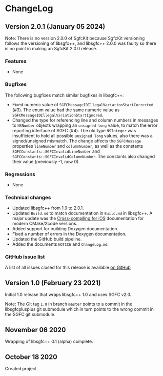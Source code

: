 # ChangeLog

## Version 2.0.1 (January 05 2024)

Note: There is no version 2.0.0 of SgfcKit because SgfcKit versioning follows the versioning of libsgfc++, and libsgfc++ 2.0.0 was faulty so there is no point in making an SgfcKit 2.0.0 release.

### Features

- None

### Bugfixes

The following bugfixes match similar bugfixes in libsgfc++:

- Fixed numeric value of `SGFCMessageIDIllegalVariationStartCorrected` (#3). The enum value had the same numeric value as `SGFCMessageIDIllegalVariationStartIgnored`.
- Changed the type for referencing line and column numbers in messages to `NSNumber` objects wrapping an `unsigned long` value, to match the error reporting interface of SGFC (#4). The old type `NSInteger` was insufficient to hold all possible `unsigned long` values, also there was a signed/unsigned mismatch. The change affects the `SGFCMessage` properties `lineNumber` and `columnNumber`, as well as the constants `SGFCConstants::SGFCInvalidLineNumber` and `SGFCConstants::SGFCInvalidColumnNumber`. The constants also changed their value (previously -1, now 0).

### Regressions

- None

### Technical changes

- Updated libsgfc++ from 1.0 to 2.0.1.
- Updated `Build.md` to match documentation in `Build.md` in libsgfc++. A major update was the [Cross-compiling for iOS](Build.md#cross-compiling-for-ios) documentation for modern CMake/Xcode versions.
- Added support for building Doxygen documentation.
- Fixed a number of errors in the Doxygen documentation.
- Updated the GitHub build pipeline.
- Added the documents `NOTICE` and `ChangeLog.md`.

### GitHub issue list

A list of all issues closed for this release is available [on GitHub](https://github.com/herzbube/SgfcKit/milestone/1?closed=1)


## Version 1.0 (February 23 2021)

Initial 1.0 release that wraps libsgfc++ 1.0 and uses SGFC v2.0.

Note: The Git tag `1.0` in branch `master` points to a commit in the libsgfcplusplus 
git submodule which in turn points to the wrong commit in the SGFC git submodule.

## November 06 2020

Wrapping of libsgfc++ 0.1 (alpha) complete.

## October 18 2020

Created project.
